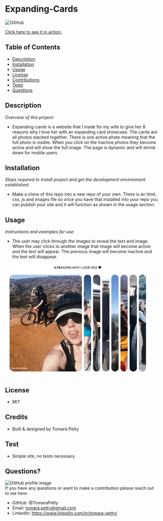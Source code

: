 # Expanding-Cards
  
![GitHub](https://img.shields.io/badge/license-MIT-green)

<a href="undefined">Click here to see it in action.</a>

## Table of Contents
* [Description](#description)
* [Installation](#installation)
* [Usage](#usage)
* [License](#license)
* [Contributions](#contributions)
* [Tests](#tests)
* [Questions](#questions)

## Description 
*Overview of this project:* 
* Expanding-cards is a website that I made for my wife to give her 8 reasons why I love her with an expanding card showcase. The cards are all photos stacked together. There is one active photo meaning that the full photo is visible. When you click on the inactive photos they become active and will show the full image. The page is dynamic and will shrink down for mobile users.  

## Installation
*Steps required to install project and get the development environment established:*
* Make a clone of this repo into a new repo of your own. There is an html, css, js and images file so once you have that installed into your repo you can publish your site and it will function as shown in the usage section. 

## Usage
*Instructions and examples for use:* 
* The user may click through the images to reveal the text and image. When the user clicks to another image that image will become active and the text will appear. The previous image will become inactive and the text will disappear.

<img src="images/card-expander.gif">

## License 
* MIT

## Credits
* Built & designed by Tomara Petty

## Test
* Simple site, no tests necessary.

## Questions?
<img src="https://avatars0.githubusercontent.com/u/65513543?s=460&u=20bf726727263d5c2cb42b357ae261aff2a38e6e&v=4" alt="GitHub profile image">
<br>
If you have any questions or want to make a contribution please reach out to me here: 

* GitHub: @TomaraPetty 
* Email: tomara.petty@gmail.com
* LinkedIn: https://www.linkedin.com/in/tomara-petty/
